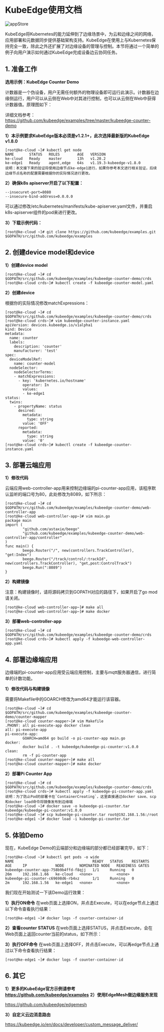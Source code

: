 # KubeEdge使用文档

![appStore](:/data/manual_books/images/appStore.png)

KubeEdge将Kubernetes的能力延伸到了边缘场景中，为云和边缘之间的网络，应用部署和元数据同步提供基础架构支持。KubeEdge在使用上与Kubernetes保持完全一致，除此之外还扩展了对边缘设备的管理与控制。本节将通过一个简单的例子向用户演示如何通过KubeEdge完成设备边云协同任务。

## 1. 准备工作

**选用示例：KubeEdge Counter Demo**

计数器是一个伪设备，用户无需任何额外的物理设备即可运行此演示。计数器在边缘侧运行，用户可以从云侧在Web中对其进行控制，也可以从云侧在Web中获得计数器值。原理图如下：

详细文档参考：https://github.com/kubeedge/examples/tree/master/kubeedge-counter-demo

**1）本示例要求KubeEdge版本必须是v1.2.1+，此次选择最新版的KubeEdge v1.8.0**

```
[root@ke-cloud ~]# kubectl get node
NAME       STATUS   ROLES        AGE   VERSION
ke-cloud   Ready    master       13h   v1.20.2
ke-edge1   Ready    agent,edge   64s   v1.19.3-kubeedge-v1.8.0
说明：本文接下来的验证将使用边缘节点ke-edge1进行，如果你参考本文进行相关验证，后续边缘节点名称的配置需要根据你的实际情况进行更改。
```

**2）确保k8s apiserver开启了以下配置：**

```
--insecuret-port=8080
--insecure-bind-address=0.0.0.0
```
可以通过修改/etc/kubernetes/manifests/kube-apiserver.yaml文件，并重启k8s-apiserver组件的pod来进行更改。

**3）下载示例代码：**

```
[root@ke-cloud ~]# git clone https://github.com/kubeedge/examples.git $GOPATH/src/github.com/kubeedge/examples
```

## 2. 创建device model和device

**1）创建device model**
```
[root@ke-cloud ~]# cd $GOPATH/src/github.com/kubeedge/examples/kubeedge-counter-demo/crds
[root@ke-cloud crds~]# kubectl create -f kubeedge-counter-model.yaml
```

**2）创建device**

根据你的实际情况修改matchExpressions：

```
[root@ke-cloud ~]# cd $GOPATH/src/github.com/kubeedge/examples/kubeedge-counter-demo/crds
[root@ke-cloud crds~]# vim kubeedge-counter-instance.yaml
apiVersion: devices.kubeedge.io/v1alpha1
kind: Device
metadata:
  name: counter
  labels:
    description: 'counter'
    manufacturer: 'test'
spec:
  deviceModelRef:
    name: counter-model
  nodeSelector:
    nodeSelectorTerms:
    - matchExpressions:
      - key: 'kubernetes.io/hostname'
        operator: In
        values:
        - ke-edge1
status:
  twins:
    - propertyName: status
      desired:
        metadata:
          type: string
        value: 'OFF'
      reported:
        metadata:
          type: string
        value: '0'
[root@ke-cloud crds~]# kubectl create -f kubeedge-counter-instance.yaml
```

## 3. 部署云端应用

**1）修改代码**

云端应用web-controller-app用来控制边缘端的pi-counter-app应用，该程序默认监听的端口号为80，此处修改为8089，如下所示：
```
[root@ke-cloud ~]# cd $GOPATH/src/github.com/kubeedge/examples/kubeedge-counter-demo/web-controller-app
[root@ke-cloud web-controller-app~]# vim main.go
package main
import (
        "github.com/astaxie/beego"
        "github.com/kubeedge/examples/kubeedge-counter-demo/web-controller-app/controller"
)
func main() {
        beego.Router("/", new(controllers.TrackController), "get:Index")
        beego.Router("/track/control/:trackId", new(controllers.TrackController), "get,post:ControlTrack")
        beego.Run(":8089")
}
```

**2）构建镜像**

注意：构建镜像时，请将源码拷贝到GOPATH对应的路径下，如果开启了go mod请关闭。

```
[root@ke-cloud web-controller-app~]# make all
[root@ke-cloud web-controller-app~]# make docker
```

**3）部署web-controller-app**

```
[root@ke-cloud ~]# cd $GOPATH/src/github.com/kubeedge/examples/kubeedge-counter-demo/crds
[root@ke-cloud crds~]# kubectl apply -f kubeedge-web-controller-app.yaml
```

## 4. 部署边缘端应用

边缘端的pi-counter-app应用受云端应用控制，主要与mqtt服务器通信，进行简单的计数功能。

**1）修改代码与构建镜像**

需要将Makefile中的GOARCH修改为amd64才能运行该容器。

```
[root@ke-cloud ~]# cd $GOPATH/src/github.com/kubeedge/examples/kubeedge-counter-demo/counter-mapper
[root@ke-cloud counter-mapper~]# vim Makefile
.PHONY: all pi-execute-app docker clean
all: pi-execute-app
pi-execute-app:
        GOARCH=amd64 go build -o pi-counter-app main.go
docker:
        docker build . -t kubeedge/kubeedge-pi-counter:v1.0.0
clean:
        rm -f pi-counter-app
[root@ke-cloud counter-mapper~]# make all
[root@ke-cloud counter-mapper~]# make docker
```

**2）部署Pi Counter App**

```
[root@ke-cloud ~]# cd $GOPATH/src/github.com/kubeedge/examples/kubeedge-counter-demo/crds
[root@ke-cloud crds~]# kubectl apply -f kubeedge-pi-counter-app.yaml
说明：为了防止Pod的部署卡在`ContainerCreating`，这里直接通过docker save、scp和docker load命令将镜像发布到边缘端
[root@ke-cloud ~]# docker save -o kubeedge-pi-counter.tar kubeedge/kubeedge-pi-counter:v1.0.0
[root@ke-cloud ~]# scp kubeedge-pi-counter.tar root@192.168.1.56:/root
[root@ke-edge1 ~]# docker load -i kubeedge-pi-counter.tar
```

## 5. 体验Demo

现在，KubeEdge Demo的云端部分和边缘端的部分都已经部署完毕，如下：

```
[root@ke-cloud ~]# kubectl get pods -o wide
NAME                                    READY   STATUS    RESTARTS   AGE     IP             NODE       NOMINATED NODE   READINESS GATES
kubeedge-counter-app-758b9b4ffd-f8qjj   1/1     Running   0          26m     192.168.1.66   ke-cloud   <none>           <none>
kubeedge-pi-counter-c69698d6-rb4xz      1/1     Running   0          2m      192.168.1.56   ke-edge1   <none>           <none>
```

我们现在开始测试一下该Demo运行效果：

**1）执行ON命令**
在web页面上选择ON，并点击Execute，可以在edge节点上通过以下命令查看执行结果：
```
[root@ke-edge1 ~]# docker logs -f counter-container-id
```

**2）查看counter STATUS**
在web页面上选择STATUS，并点击Execute，会在Web页面上返回counter当前的status，如下所示：

**3）执行OFF命令**
在web页面上选择OFF，并点击Execute，可以再edge节点上通过以下命令查看执行结果：
```
[root@ke-edge1 ~]# docker logs -f counter-container-id
```

## 6. 其它

**1）更多的KubeEdge官方示例请参考 https://github.com/kubeedge/examples** 
**2）使用EdgeMesh做边缘服务发现**

https://github.com/kubeedge/edgemesh

**3）自定义云边消息路由**

https://kubeedge.io/en/docs/developer/custom_message_deliver/

